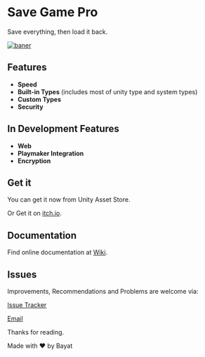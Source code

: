 # Save Game Pro
Save everything, then load it back.

[![baner](https://cloud.githubusercontent.com/assets/18309454/25484161/1ecc7bb2-2b6e-11e7-8c8e-fd20348ef8cf.png)](https://github.com/EmpireAssets/SaveGamePro/)

## Features
- **Speed**
- **Built-in Types** (includes most of unity type and system types)
- **Custom Types**
- **Security**

## In Development Features
- **Web**
- **Playmaker Integration**
- **Encryption**

## Get it
You can get it now from Unity Asset Store.

Or Get it on [itch.io](https://bayat.itch.io/save-game-pro-save-everything).

## Documentation
Find online documentation at [Wiki](https://github.com/EmpireAssets/SaveGamePro/wiki).

## Issues
Improvements, Recommendations and Problems are welcome via:

[Issue Tracker](https://github.com/EmpireAssets/SaveGamePro/issues)

[Email](mailto:hasanbayat1393@gmail.com)

Thanks for reading.

Made with :heart: by Bayat
